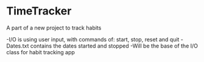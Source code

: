 # TimeTracker
A part of a new project to track habits

-I/O is using user input, with commands of: start, stop, reset and quit
-Dates.txt contains the dates started and stopped
-Will be the base of the I/O class for habit tracking app
